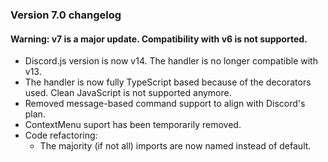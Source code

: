 ### Version 7.0 changelog

#### Warning: v7 is a major update. Compatibility with v6 is not supported.

- Discord.js version is now v14. The handler is no longer compatible with v13.
- The handler is now fully TypeScript based because of the decorators used. Clean JavaScript is not supported anymore.
- Removed message-based command support to align with Discord's plan.
- ContextMenu suport has been temporarily removed.
- Code refactoring:
    - The majority (if not all) imports are now named instead of default.
